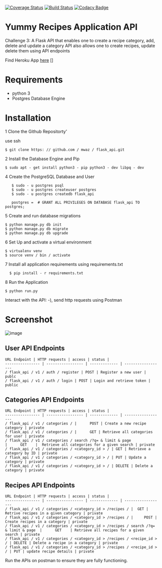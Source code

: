 [![Coverage Status](https://coveralls.io/repos/github/mwaz/flask_api/badge.svg?branch=develop)](https://coveralls.io/github/mwaz/flask_api?branch=develop)
[![Build Status](https://travis-ci.org/mwaz/flask_api.svg?branch=develop)](https://travis-ci.org/mwaz/flask_api)
[![Codacy Badge](https://api.codacy.com/project/badge/Grade/6fb4d5ea061346429bfdb9a9ac62f55c)](https://www.codacy.com/app/mwaz/flask_api?utm_source=github.com&amp;utm_medium=referral&amp;utm_content=mwaz/flask_api&amp;utm_campaign=Badge_Grade)

# Yummy Recipes Application API
Challenge 3: A Flask API that enables one to create a recipe category, add, delete and update a category
API also allows one to create recipes, update delete them using API endpoints

Find Heroku App [here] []

[here]: https://yummy-recipies-api.herokuapp.com/

# Requirements

* python 3
* Postgres Database Engine


# Installation

1 Clone the Github Repositorty'

use ssh

   ```
   $ git clone https: // github.com / mwaz / flask_api.git
   ```

2 Install the Database Engine and Pip

  ```
  $ sudo apt - get install python3 - pip python3 - dev libpq - dev
  ```


4 Create the PostgreSQL Database and User

```
   $ sudo - u postgres psql
   $ sudo - u postgres createuser postgres
   $ sudo - u postgres createdb flask_api

   postgres =  # GRANT ALL PRIVILEGES ON DATABASE flask_api TO postgres;
```

5 Create and run database migrations

```
$ python manage.py db init
$ python manage.py db migrate
$ python manage.py db upgrade
```

6 Set Up and activate a virtual environment
```
$ virtualenv venv
$ source venv / bin / activate
```

7 Install all application requirements using requirements.txt

```
  $ pip install - r requirements.txt
```

8 Run the Application

```
$ python run.py
```
Interact with the API: -), send http requests using Postman     

# Screenshot

![image](https://user-images.githubusercontent.com/10160787/34572706-1a33447e-f183-11e7-822e-550658989ad1.png)

## User API Endpoints

    URL Endpoint | HTTP requests | access | status |
    ---------------- | ----------------- | ------------- | ------------------
    / flask_api / v1 / auth / register | POST | Register a new user | publc
    / flask_api / v1 / auth / login | POST | Login and retrieve token | public

## Categories  API Endpoints

    URL Endpoint | HTTP requests | access | status |
    ---------------- | ----------------- | ------------- | ------------------
    / flask_api / v1 / categories / |      POST | Create a new recipe category | private
    / flask_api / v1 / categories / |      GET | Retrieve all categories for user | private
    / flask_api / v1 / categories / search /?q= & limit & page	              |      GET	|  Retrieve all categories for a given search | private
    / flask_api / v1 / categories / <category_id > / | GET | Retrieve a category by ID | private
    / flask_api / v1 / categories / <category_id > / | PUT | Update a category | private
    / flask_api / v1 / categories / <category_id > / | DELETE | Delete a category | private

## Recipes  API Endpoints

    URL Endpoint | HTTP requests | access | status |
    ---------------- | ----------------- | ------------- | ------------------
    / flask_api / v1 / categories / <category_id > /recipes / |  GET | Retrive recipes in a given category | private
    / flask_api / v1 / categories / <category_id > /recipes / |     POST | Create recipes in a category | private
    / flask_api / v1 / categories / <category_id > /recipes / search /?q= & limit & page  |      GET	| Retrieve all recipes for a given search | private
    / flask_api / v1 / categories / <category_id > /recipes / <recipe_id > / | DELETE | Delete a recipe in a category | private
    / flask_api / v1 / categories / <category_id > /recipes / <recipe_id > / | PUT | update recipe details | private

Run the APIs on postman to ensure they are fully functioning.
